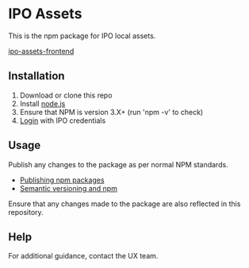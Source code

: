 # IPO Assets

This is the npm package for IPO local assets. 

<a href="https://www.npmjs.com/package/ipo-assets-frontend">ipo-assets-frontend</a>

## Installation

1. Download or clone this repo
2. Install <a href="https://nodejs.org/en/">node.js</a>
3. Ensure that NPM is version 3.X+ (run 'npm -v' to check)
3. <a href="https://docs.npmjs.com/getting-started/publishing-npm-packages">Login</a> with IPO credentials

## Usage

Publish any changes to the package as per normal NPM standards. 

- <a href="https://docs.npmjs.com/getting-started/publishing-npm-packages">Publishing npm packages</a>
- <a href="https://docs.npmjs.com/getting-started/semantic-versioning">Semantic versioning and npm</a>

Ensure that any changes made to the package are also reflected in this repository.

## Help

For additional guidance, contact the UX team. 
